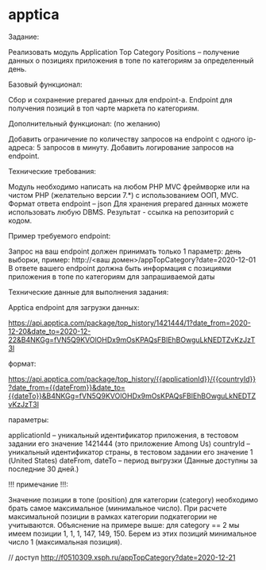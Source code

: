 # apptica

Задание:

Реализовать модуль Application Top Category Positions – получение данных о позициях приложения в топе по категориям за определенный день.

Базовый функционал:

Сбор и сохранение prepared данных для endpoint-а.
Endpoint для получения позиций в топ чарте маркета по категориям.

Дополнительный функционал: (по желанию)

Добавить ограничение по количеству запросов на endpoint с одного ip-адреса: 5 запросов в минуту.
Добавить логирование запросов на endpoint.

Технические требования:

Модуль необходимо написать на любом PHP MVC фреймворке или на чистом PHP (желательно версии 7.*) с использованием ООП, MVC.
Формат ответа endpoint – json
Для хранения prepared данных можете использовать любую DBMS.
Результат - ссылка на репозиторий с кодом.

Пример требуемого endpoint:

Запрос на ваш endpoint должен принимать только 1 параметр: день выборки, пример:
http://<ваш домен>/appTopCategory?date=2020-12-01
В ответе вашего endpoint должна быть информация с позициями приложения в топе по категориям для запрашиваемой даты

Технические данные для выполнения задания:

Apptica endpoint для загрузки данных:

https://api.apptica.com/package/top_history/1421444/1?date_from=2020-12-20&date_to=2020-12-22&B4NKGg=fVN5Q9KVOlOHDx9mOsKPAQsFBlEhBOwguLkNEDTZvKzJzT3l

формат:

https://api.apptica.com/package/top_history/{{applicationId}}/{{countryId}}?date_from={{dateFrom}}&date_to={{dateTo}}&B4NKGg=fVN5Q9KVOlOHDx9mOsKPAQsFBlEhBOwguLkNEDTZvKzJzT3l

параметры:

applicationId – уникальный идентификатор приложения, в тестовом задании его значение 1421444 (это приложение Among Us)
countryId – уникальный идентификатор страны, в тестовом задании его значение 1 (United States)
dateFrom, dateTo – период выгрузки (Данные доступны за последние 30 дней.)


!!! примечание !!!:

Значение позиции в топе (position) для категории (category) необходимо брать самое максимальное (минимальное число).
При расчете максимальной позиции в рамках категории подкатегории не учитываются. Объяснение на примере выше: для category == 2 мы имеем позиции 1, 1, 1, 147, 149, 150. Берем из этих позиций минимальное число 1 (максимальная позиция).



// доступ http://f0510309.xsph.ru/appTopCategory?date=2020-12-21